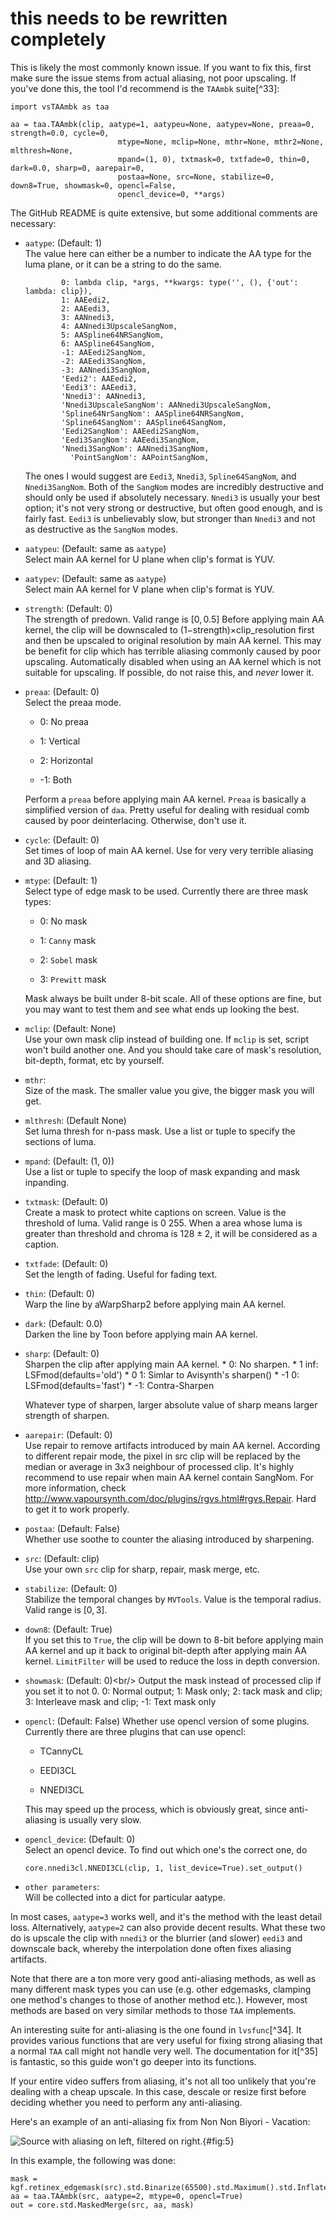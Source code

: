 # this needs to be rewritten completely

This is likely the most commonly known issue. If you want to fix this,
first make sure the issue stems from actual aliasing, not poor
upscaling. If you've done this, the tool I'd recommend is the `TAAmbk`
suite[^33]:

    import vsTAAmbk as taa

    aa = taa.TAAmbk(clip, aatype=1, aatypeu=None, aatypev=None, preaa=0, strength=0.0, cycle=0,
                            mtype=None, mclip=None, mthr=None, mthr2=None, mlthresh=None, 
                            mpand=(1, 0), txtmask=0, txtfade=0, thin=0, dark=0.0, sharp=0, aarepair=0, 
                            postaa=None, src=None, stabilize=0, down8=True, showmask=0, opencl=False, 
                            opencl_device=0, **args)

The GitHub README is quite extensive, but some additional comments are
necessary:

-   `aatype`: (Default: 1)\
    The value here can either be a number to indicate the AA type for
    the luma plane, or it can be a string to do the same.

                0: lambda clip, *args, **kwargs: type('', (), {'out': lambda: clip}),
                1: AAEedi2,
                2: AAEedi3,
                3: AANnedi3,
                4: AANnedi3UpscaleSangNom,
                5: AASpline64NRSangNom,
                6: AASpline64SangNom,
                -1: AAEedi2SangNom,
                -2: AAEedi3SangNom,
                -3: AANnedi3SangNom,
                'Eedi2': AAEedi2,
                'Eedi3': AAEedi3,
                'Nnedi3': AANnedi3,
                'Nnedi3UpscaleSangNom': AANnedi3UpscaleSangNom,
                'Spline64NrSangNom': AASpline64NRSangNom,
                'Spline64SangNom': AASpline64SangNom,
                'Eedi2SangNom': AAEedi2SangNom,
                'Eedi3SangNom': AAEedi3SangNom,
                'Nnedi3SangNom': AANnedi3SangNom,
                  'PointSangNom': AAPointSangNom,

    The ones I would suggest are `Eedi3`, `Nnedi3`, `Spline64SangNom`,
    and `Nnedi3SangNom`. Both of the `SangNom` modes are incredibly
    destructive and should only be used if absolutely necessary.
    `Nnedi3` is usually your best option; it's not very strong or
    destructive, but often good enough, and is fairly fast. `Eedi3` is
    unbelievably slow, but stronger than `Nnedi3` and not as destructive
    as the `SangNom` modes.

-   `aatypeu`: (Default: same as `aatype`)\
    Select main AA kernel for U plane when clip's format is YUV.

-   `aatypev`: (Default: same as `aatype`)\
    Select main AA kernel for V plane when clip's format is YUV.

-   `strength`: (Default: 0)\
    The strength of predown. Valid range is $[0, 0.5]$ Before applying
    main AA kernel, the clip will be downscaled to
    ($1-$strength)$\times$clip\_resolution first and then be upscaled to
    original resolution by main AA kernel. This may be benefit for clip
    which has terrible aliasing commonly caused by poor upscaling.
    Automatically disabled when using an AA kernel which is not suitable
    for upscaling. If possible, do not raise this, and *never* lower it.

-   `preaa`: (Default: 0)\
    Select the preaa mode.

    -   0: No preaa

    -   1: Vertical

    -   2: Horizontal

    -   -1: Both

    Perform a `preaa` before applying main AA kernel. `Preaa` is
    basically a simplified version of `daa`. Pretty useful for dealing
    with residual comb caused by poor deinterlacing. Otherwise, don't
    use it.

-   `cycle`: (Default: 0)\
    Set times of loop of main AA kernel. Use for very very terrible
    aliasing and 3D aliasing.

-   `mtype`: (Default: 1)\
    Select type of edge mask to be used. Currently there are three mask
    types:

    -   0: No mask

    -   1: `Canny` mask

    -   2: `Sobel` mask

    -   3: `Prewitt` mask

    Mask always be built under 8-bit scale. All of these options are
    fine, but you may want to test them and see what ends up looking the
    best.

-   `mclip`: (Default: None)\
    Use your own mask clip instead of building one. If `mclip` is set,
    script won't build another one. And you should take care of mask's
    resolution, bit-depth, format, etc by yourself.

-   `mthr`:\
    Size of the mask. The smaller value you give, the bigger mask you
    will get.

-   `mlthresh`: (Default None)\
    Set luma thresh for n-pass mask. Use a list or tuple to specify the
    sections of luma.

-   `mpand`: (Default: (1, 0))\
    Use a list or tuple to specify the loop of mask expanding and mask
    inpanding.

-   `txtmask`: (Default: 0)\
    Create a mask to protect white captions on screen. Value is the
    threshold of luma. Valid range is 0 255. When a area whose luma is
    greater than threshold and chroma is $128\pm2$, it will be
    considered as a caption.

-   `txtfade`: (Default: 0)\
    Set the length of fading. Useful for fading text.

-   `thin`: (Default: 0)\
    Warp the line by aWarpSharp2 before applying main AA kernel.

-   `dark`: (Default: 0.0)\
    Darken the line by Toon before applying main AA kernel.

-   `sharp`: (Default: 0)\
    Sharpen the clip after applying main AA kernel. \* 0: No sharpen. \*
    1 inf: LSFmod(defaults='old') \* 0 1: Simlar to Avisynth's
    sharpen() \* -1 0: LSFmod(defaults='fast') \* -1: Contra-Sharpen

    Whatever type of sharpen, larger absolute value of sharp means
    larger strength of sharpen.

-   `aarepair`: (Default: 0)\
    Use repair to remove artifacts introduced by main AA kernel.
    According to different repair mode, the pixel in src clip will be
    replaced by the median or average in 3x3 neighbour of processed
    clip. It's highly recommend to use repair when main AA kernel
    contain SangNom. For more information, check
    <http://www.vapoursynth.com/doc/plugins/rgvs.html#rgvs.Repair>. Hard
    to get it to work properly.

-   `postaa`: (Default: False)\
    Whether use soothe to counter the aliasing introduced by sharpening.

-   `src`: (Default: clip)\
    Use your own `src` clip for sharp, repair, mask merge, etc.

-   `stabilize`: (Default: 0)\
    Stabilize the temporal changes by `MVTools`. Value is the temporal
    radius. Valid range is $[0, 3]$.

-   `down8`: (Default: True)\
    If you set this to `True`, the clip will be down to 8-bit before
    applying main AA kernel and up it back to original bit-depth after
    applying main AA kernel. `LimitFilter` will be used to reduce the
    loss in depth conversion.

-   `showmask`: (Default: 0)\<br/\> Output the mask instead of processed
    clip if you set it to not 0. 0: Normal output; 1: Mask only; 2: tack
    mask and clip; 3: Interleave mask and clip; -1: Text mask only

-   `opencl`: (Default: False) Whether use opencl version of some
    plugins. Currently there are three plugins that can use opencl:

    -   TCannyCL

    -   EEDI3CL

    -   NNEDI3CL

    This may speed up the process, which is obviously great, since
    anti-aliasing is usually very slow.

-   `opencl_device`: (Default: 0)\
    Select an opencl device. To find out which one's the correct one, do

        core.nnedi3cl.NNEDI3CL(clip, 1, list_device=True).set_output()

-   `other parameters`:\
    Will be collected into a dict for particular aatype.

In most cases, `aatype=3` works well, and it's the method with the least
detail loss. Alternatively, `aatype=2` can also provide decent results.
What these two do is upscale the clip with `nnedi3` or the blurrier (and
slower) `eedi3` and downscale back, whereby the interpolation done often
fixes aliasing artifacts.

Note that there are a ton more very good anti-aliasing methods, as well
as many different mask types you can use (e.g. other edgemasks, clamping
one method's changes to those of another method etc.). However, most
methods are based on very similar methods to those `TAA` implements.

An interesting suite for anti-aliasing is the one found in
`lvsfunc`[^34]. It provides various functions that are very useful for
fixing strong aliasing that a normal `TAA` call might not handle very
well. The documentation for it[^35] is fantastic, so this guide won't go
deeper into its functions.

If your entire video suffers from aliasing, it's not all too unlikely
that you're dealing with a cheap upscale. In this case, descale or
resize first before deciding whether you need to perform any
anti-aliasing.

Here's an example of an anti-aliasing fix from Non Non Biyori -
Vacation:

![Source with aliasing on left, filtered on
right.](Pictures/aa.png){#fig:5}

In this example, the following was done:

    mask = kgf.retinex_edgemask(src).std.Binarize(65500).std.Maximum().std.Inflate()
    aa = taa.TAAmbk(src, aatype=2, mtype=0, opencl=True)
    out = core.std.MaskedMerge(src, aa, mask)
